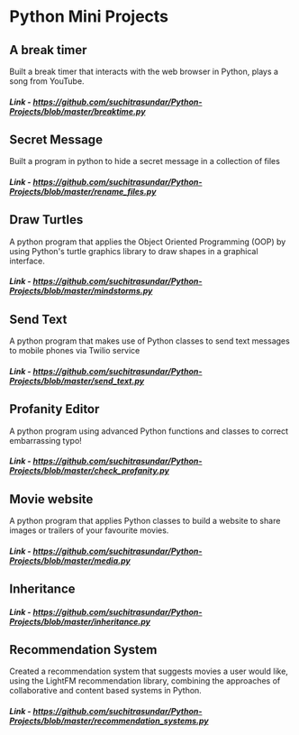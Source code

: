 # Python Mini Projects 

## A break timer 
Built a break timer that interacts with the web browser in Python, plays a song from YouTube.
##### Link - https://github.com/suchitrasundar/Python-Projects/blob/master/breaktime.py

## Secret Message 
Built a program in python to hide a secret message in a collection of files
##### Link - https://github.com/suchitrasundar/Python-Projects/blob/master/rename_files.py

## Draw Turtles
A python program that applies the Object Oriented Programming (OOP) by using Python's turtle graphics library to draw shapes in a graphical interface. 
##### Link - https://github.com/suchitrasundar/Python-Projects/blob/master/mindstorms.py

## Send Text 
A python program that makes use of Python classes to send text messages to mobile phones via Twilio service
##### Link - https://github.com/suchitrasundar/Python-Projects/blob/master/send_text.py

## Profanity Editor 
A python program using advanced Python functions and classes to correct embarrassing typo!
##### Link - https://github.com/suchitrasundar/Python-Projects/blob/master/check_profanity.py

## Movie website 
A python program that applies Python classes to build a website to share images or trailers of your favourite movies.
##### Link - https://github.com/suchitrasundar/Python-Projects/blob/master/media.py

## Inheritance 
##### Link - https://github.com/suchitrasundar/Python-Projects/blob/master/inheritance.py

## Recommendation System
Created a recommendation system that suggests movies a user would like, using the LightFM recommendation library, combining the approaches of collaborative and content based systems in Python. 
##### Link - https://github.com/suchitrasundar/Python-Projects/blob/master/recommendation_systems.py
